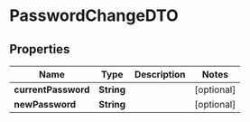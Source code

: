 # PasswordChangeDTO

## Properties
Name | Type | Description | Notes
------------ | ------------- | ------------- | -------------
**currentPassword** | **String** |  |  [optional]
**newPassword** | **String** |  |  [optional]
